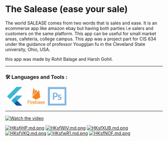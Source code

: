 # The Salease (ease your sale)

The world SALEASE comes from two words that is sales and ease. It is an ecommerse app like amazon ebay but having both parties i.e salers and customers on the same platform. This app can be useful for small market areas, cafeteria, college campus. This app was a project part for CIS 634 under the guidance of professor Youggijan fu in the Cleveland State university, Ohio, USA. 

this app was made by Rohit Balage and Harsh Gohil.

---

### :hammer_and_wrench: Languages and Tools :

<div>
 <img src="https://github.com/devicons/devicon/blob/master/icons/flutter/flutter-original.svg" title="Spring" alt="Spring" width="60" height="60"/>&nbsp;
  <img src="https://github.com/devicons/devicon/blob/master/icons/firebase/firebase-plain-wordmark.svg" title="Firebase" alt="Firebase" width="60" height="60"/>&nbsp;
  <img src="https://github.com/devicons/devicon/blob/master/icons/photoshop/photoshop-line.svg" title="Photoshop"  alt="Gatsby" width="60" height="60"/>&nbsp;
</div>

---

[![Watch the video](https://i.imgur.com/vKb2F1B.png)](https://www.youtube.com/watch?v=HY0kBtvFyEY)

<a href="https://freeimage.host/i/HKsfjHP"><img src="https://iili.io/HKsfjHP.md.png" alt="HKsfjHP.md.png" border="0"></a>
<a href="https://freeimage.host/i/HKsfWlV"><img src="https://iili.io/HKsfWlV.md.png" alt="HKsfWlV.md.png" border="0"></a>
<a href="https://freeimage.host/i/HKsfXUB"><img src="https://iili.io/HKsfXUB.md.png" alt="HKsfXUB.md.png" border="0"></a>
<a href="https://freeimage.host/i/HKsfVKQ"><img src="https://iili.io/HKsfVKQ.md.png" alt="HKsfVKQ.md.png" border="0"></a>
<a href="https://freeimage.host/i/HKsfwR1"><img src="https://iili.io/HKsfwR1.md.png" alt="HKsfwR1.md.png" border="0"></a>
<a href="https://freeimage.host/i/HKsfNOF"><img src="https://iili.io/HKsfNOF.md.png" alt="HKsfNOF.md.png" border="0"></a>
